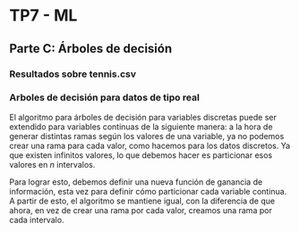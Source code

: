 # TP7 - ML

## Parte C: Árboles de decisión

### Resultados sobre tennis.csv
<!-- foto del árbol -->

### Arboles de decisión para datos de tipo real

El algoritmo para árboles de decisión para variables discretas puede ser extendido para variables continuas de la siguiente manera: a la hora de generar distintas ramas según los valores de una variable, ya no podemos crear una rama para cada valor, como hacemos para los datos discretos. Ya que existen infinitos valores, lo que debemos hacer es particionar esos valores en $n$ intervalos.

Para lograr esto, debemos definir una nueva función de ganancia de información, esta vez para definir cómo particionar cada variable continua. A partir de esto, el algoritmo se mantiene igual, con la diferencia de que ahora, en vez de crear una rama por cada valor, creamos una rama por cada intervalo.
